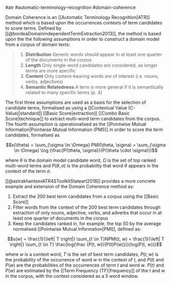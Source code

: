 #atr #automatic-terminology-recognition #domain-coherence

Domain Coherence is an [[Automatic Terminology Recognition|ATR]] method which is based upon the occurrences contexts of term candidates to score terms. Defined by [[@bordeaDomainindependentTermExtraction2013]], the method is based upon the the following assumptions in order to construct a domain model from a corpus of domain texts:

> 1. **Distribution**
> 	Generic words should appear in at least one quarter of the documents in the corpus
> 2. **Length**
> 	Only single-word candidates are considered, as longer terms are more specific
> 3. **Content**
> 	Only content-bearing words are of interest (i.e. nouns, verbs, adjectives)
> 4. **Semantic Relatedness**
> 	A term is more general if it is semantically related to many specific terms (p. 4)

The first three assumptions are used as a basis for the selection of candidate terms, formalised as  using a [[Contextual Value (C-Value)|standard]] [[Basic Score|extraction]] [[Combo Basic Score|technique]] to extract multi-word term candidates from the corpus. The fourth assumption is operationalised as the [[Pointwise Mutual Information|Pointwise Mutual Information (PMI)]] in order to score the term candidates, formalised as

$$s(\theta) = \sum_{\sigma \in \Omega} PMI(\theta, \sigma) = \sum_{\sigma \in \Omega} \log (\frac{P(\theta, \sigma)}{P(\theta \cdot \sigma)})$$

where $\theta$ is the domain model candidate word, $\Omega$ is the set of top ranked multi-word terms and $P(\theta, \sigma)$ is the probability that word $\theta$ appears in the context of the term $\sigma$.

[[@astrakhantsevATR4SToolkitStateart2018]] provides a more concrete example and extension of the Domain Coherence method as:

1. Extract the 200 best term candidates from a corpus using the [[Basic Score]]
2. Filter words from the context of the 200 best term candidates through extraction of only nouns, adjective, verbs, and adverbs that occur in at least one quarter of documents in the corpus
3. Keep the candidates ranked in, for example, the top 50 by the average normalised [[Pointwise Mutual Information|PMI]], defined as:

$$s(w) = \frac{1}{\left| T \right|} \sum_{t \in T}NPMI(t, w) = \frac{1}{\left| T \right|} \sum_{t \in T} \frac{log(\frac {P(t, w)}{P(t)P(w)})}{log(P(t, w))}$$

where $w$ is a context word, $T$ is the set of best term candidates, $P(t, w)$ is the probability of the occurrence of word $w$ in the context of $t$, and $P(t)$ and $P(w)$ are the probabilities of the occurrences of term $t$ and word $w$. $P(t)$ and $P(w)$ are estimated by the [[Term Frequency (TF)|frequency]] of the $t$ and $w$ in the corpus, with the context considered as a 5 word window.